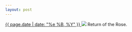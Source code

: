 ```yaml
---
layout: post
---
```


<p>
  <a href="/330">
    <time>{{ page.date | date: "%e %B, %Y" }}</time>
  </a>
  <a href="/330"><img src="{{ site.assets_url }}/330.jpg"/></a>
  <span>Return of the Rose.</span>
</p>
